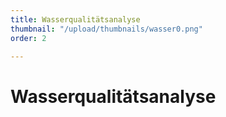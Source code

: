 ```yaml
---
title: Wasserqualitätsanalyse
thumbnail: "/upload/thumbnails/wasser0.png"
order: 2

---
```

# Wasserqualitätsanalyse

<img :src="$withBase('/upload/wasser1.png')" style="  margin-left: auto;
margin-right: auto;max-width:1024px; display: block;">

<img :src="$withBase('/upload/code.png')" style="  margin-left: auto;
margin-right: auto;max-width:1024px; display: block;"> 

<img :src="$withBase('/upload/wasser3.png')" style="  margin-left: auto;
margin-right: auto;max-width:1024px; display: block;"> 
